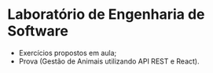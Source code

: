 # Laboratório de Engenharia de Software

* Exercícios propostos em aula;
* Prova (Gestão de Animais utilizando API REST e React).

